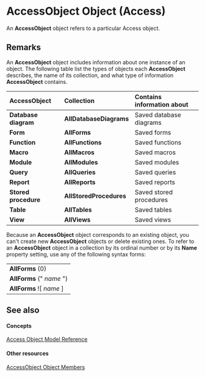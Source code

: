 
# AccessObject Object (Access)

An  **AccessObject** object refers to a particular Access object.


## Remarks

An  **AccessObject** object includes information about one instance of an object. The following table list the types of objects each **AccessObject** describes, the name of its collection, and what type of information **AccessObject** contains.



|**AccessObject**|**Collection**|**Contains information about**|
|:-----|:-----|:-----|
|**Database diagram**|**AllDatabaseDiagrams**|Saved database diagrams|
|**Form**|**AllForms**|Saved forms|
|**Function**|**AllFunctions**|Saved functions|
|**Macro**|**AllMacros**|Saved macros|
|**Module**|**AllModules**|Saved modules|
|**Query**|**AllQueries**|Saved queries|
|**Report**|**AllReports**|Saved reports|
|**Stored procedure**|**AllStoredProcedures**|Saved stored procedures|
|**Table**|**AllTables**|Saved tables|
|**View**|**AllViews**|Saved views|
Because an  **AccessObject** object corresponds to an existing object, you can't create new **AccessObject** objects or delete existing ones. To refer to an **AccessObject** object in a collection by its ordinal number or by its **Name** property setting, use any of the following syntax forms:


||
|:-----|
|**AllForms** (0)|
|**AllForms** (" _name_ ")|
|**AllForms** ![ _name_ ]|

## See also


#### Concepts


[Access Object Model Reference](2de134a4-6c5c-d2a3-8377-f4dd973ba650.md)
#### Other resources


[AccessObject Object Members](78aaacb1-c0d3-d809-088d-d543ecd71de3.md)
